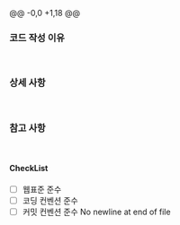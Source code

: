 @@ -0,0 +1,18 @@

### 코드 작성 이유

<br>

### 상세 사항

<br>

### 참고 사항

<br>

#### CheckList

- [ ] 웹표준 준수
- [ ] 코딩 컨벤션 준수
- [ ] 커밋 컨벤션 준수
No newline at end of file

